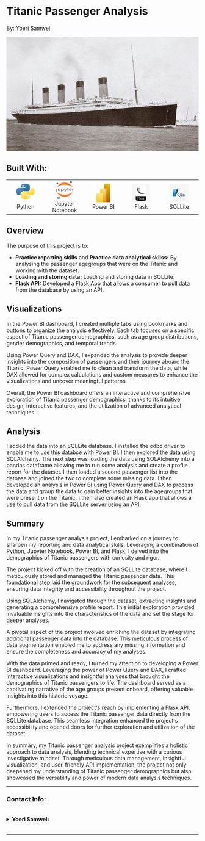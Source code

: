 # Titanic Passenger Analysis
By: 
[Yoeri Samwel](https://github.com/yoerisamwel)

<!-- ![e230619161324-02-titanic-historic-photos-ship-restricted](Images/230619161324-02-titanic-historic-photos-ship-restricted.jpg) -->
<img src="Images/230619161324-02-titanic-historic-photos-ship-restricted.jpg" alt="Titanic" width="1000" height="300">


## Built With:

<div align="center">
  <table>
    <tr>
      <td align="center" width="96">
        <a href="http://python.org">
          <img src="./Images/python-logo-only.png" width="48" height="48" alt="Python" />
        </a>
        <br>Python
      </td>
      <td align="center" width="96">
        <a href="https://jupyter.org/" >
          <img src="./Images/Jupyter_logo.svg.png" width="48" height="48" alt="Jupyter Notebook" />
        </a>
        <br>Jupyter Notebook
      </td>
      <td align="center" width="96">
        <a href="https://www.microsoft.com/en-us/power-platform/products/power-bi" >
          <img src="Images/1024px-New_Power_BI_Logo.svg.png" width="48" height="48" alt="Power BI" />
        </a>
        <br>Power BI 
      </td>
      <td align="center" width="96">
        <a href="https://flask.palletsprojects.com/en/3.0.x/" >
          <img src="./Images/kisspng-flask-by-example-web-framework-python-bottle-sebastian-estenssoro-5b6c0aa33b3b57.9170119715338072672426.jpg" width="48" height="48" alt="Flask" />
        </a>
        <br> Flask
      </td>
      <td align="center" width="96">
        <a href="https://www.sqlite.org/" >
          <img src="./Images/kisspng-sqlite-database-android-mysql-sqlite-logo-svg-vector-amp-png-transparent-vec-5b7f52d603afe4.2282938415350709340151.jpg" width="48" height="48" alt="SQL Lite" />
        </a>
        <br> SQLLite
      </td>
    </tr>
  </table>
</div>

## Overview
The purpose of this project is to:
  - **Practice reporting skills** and **Practice data analytical skilss:** By analysing the passenger agegroups that were on the Titanic and working with the dataset. 
  - **Loading and storing data:** Loading and storing data in SQLLite.
  - **Flask API:** Developed a Flask App that allows a consumer to pull data from the database by using an API.


## Visualizations
In the Power BI dashboard, I created multiple tabs using bookmarks and buttons to organize the analysis effectively. Each tab focuses on a specific aspect of Titanic passenger demographics, such as age group distributions, gender demographics, and temporal trends.

Using Power Query and DAX, I expanded the analysis to provide deeper insights into the composition of passengers and their journey aboard the Titanic. Power Query enabled me to clean and transform the data, while DAX allowed for complex calculations and custom measures to enhance the visualizations and uncover meaningful patterns.

Overall, the Power BI dashboard offers an interactive and comprehensive exploration of Titanic passenger demographics, thanks to its intuitive design, interactive features, and the utilization of advanced analytical techniques.

## Analysis

I added the data into an SQLLite database. I installed the odbc driver to enable me to use this databse with Power BI. I then explored the data using SQLAlchemy. The next step was loading the data using SQLAlchemy into a pandas dataframe allowing me to run some analysis and create a profile report for the dataset. I then loaded a second passenger list into the datbase and joined the two to complete some missing data. I then developed an analysis in Power BI using Power Query and DAX to process the data and group the data to gain better insights into the agegroups that were present on the Titanic. I then also created an Flask app that allows a use to pull data from the SQLLite server using an API. 

## Summary

In my Titanic passenger analysis project, I embarked on a journey to sharpen my reporting and data analytical skills. Leveraging a combination of Python, Jupyter Notebook, Power BI, and Flask, I delved into the demographics of Titanic passengers with curiosity and rigor.

The project kicked off with the creation of an SQLLite database, where I meticulously stored and managed the Titanic passenger data. This foundational step laid the groundwork for the subsequent analyses, ensuring data integrity and accessibility throughout the project.

Using SQLAlchemy, I navigated through the dataset, extracting insights and generating a comprehensive profile report. This initial exploration provided invaluable insights into the characteristics of the data and set the stage for deeper analyses.

A pivotal aspect of the project involved enriching the dataset by integrating additional passenger data into the database. This meticulous process of data augmentation enabled me to address any missing information and ensure the completeness and accuracy of my analyses.

With the data primed and ready, I turned my attention to developing a Power BI dashboard. Leveraging the power of Power Query and DAX, I crafted interactive visualizations and insightful analyses that brought the demographics of Titanic passengers to life. The dashboard served as a captivating narrative of the age groups present onboard, offering valuable insights into this historic voyage.

Furthermore, I extended the project's reach by implementing a Flask API, empowering users to access the Titanic passenger data directly from the SQLLite database. This seamless integration enhanced the project's accessibility and opened doors for further exploration and utilization of the dataset.

In summary, my Titanic passenger analysis project exemplifies a holistic approach to data analysis, blending technical expertise with a curious investigative mindset. Through meticulous data management, insightful visualization, and user-friendly API implementation, the project not only deepened my understanding of Titanic passenger demographics but also showcased the versatility and power of modern data analysis techniques.

---

### Contact Info:

<br>


<details>
<summary><b> Yoeri Samwel:</b></summary> <br>
  <a href="mailto:yoerisamwel@gmail.com">
    <img align="left" width="25px" alt="Yoeri's email" src="https://cdn1.iconfinder.com/data/icons/google-new-logos-1/32/gmail_new_logo-256.png">
  </a>
  <a href="https://www.linkedin.com/in/yoeri-samwel-07301826"> 
    <img align="left" alt="Yoeri's LinkedIn Page" width="25px" height="25"
      src="https://cdn2.iconfinder.com/data/icons/social-media-with-original-colors/256/icon-linkedin.png">
</a>

</details>

 <br>

 ---
